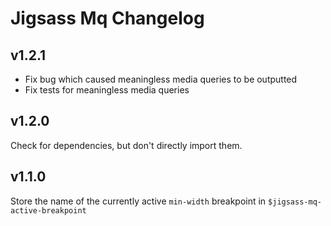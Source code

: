 # Jigsass Mq Changelog

## v1.2.1
  - Fix bug which caused meaningless media queries to be outputted
  - Fix tests for meaningless media queries

## v1.2.0
Check for dependencies, but don't directly import them.

## v1.1.0
Store the name of the currently active `min-width` breakpoint in 
`$jigsass-mq-active-breakpoint`
